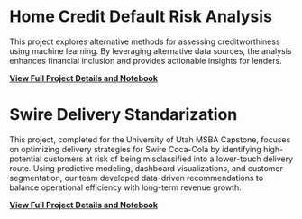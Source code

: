# Home Credit Default Risk Analysis

This project explores alternative methods for assessing creditworthiness using machine learning. By leveraging alternative data sources, the analysis enhances financial inclusion and provides actionable insights for lenders.

[**View Full Project Details and Notebook**](https://github.com/leemr0903/HomeCredit/blob/69ad67e54b8c7b176c81b3fa86ce876fc9749bb5/README.md)

# Swire Delivery Standarization

This project, completed for the University of Utah MSBA Capstone, focuses on optimizing delivery strategies for Swire Coca-Cola by identifying high-potential customers at risk of being misclassified into a lower-touch delivery route. Using predictive modeling, dashboard visualizations, and customer segmentation, our team developed data-driven recommendations to balance operational efficiency with long-term revenue growth.

[**View Full Project Details and Notebook**](https://github.com/leemr0903/Swire-Coca-Cola/blob/4a9467a8f929d92282c65d51dab2150f46003d1d/README.md)

